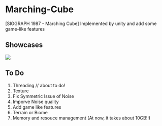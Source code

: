 # Marching-Cube
[SIGGRAPH 1987 - Marching Cube] Implemented by unity and add some game-like features

## Showcases
![](http://emal.iptime.org/nextcloud/index.php/s/N66weAwSTfw3n8f/preview)

## To Do
1. Threading // about to do!
2. Texture
3. Fix Symmetric Issue of Noise
4. Imporve Noise quality
5. Add game like features
6. Terrain or Biome
7. Memory and resouce management (At now, it takes about 10GB!!)
